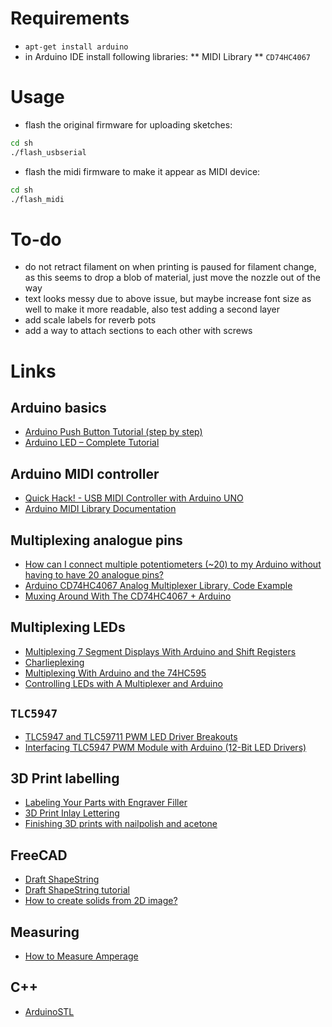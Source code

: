 # Requirements

* `apt-get install arduino`
* in Arduino IDE install following libraries:
** MIDI Library
** `CD74HC4067`


# Usage

* flash the original firmware for uploading sketches:

```bash
cd sh
./flash_usbserial
```

* flash the midi firmware to make it appear as MIDI device:

```bash
cd sh
./flash_midi
```

# To-do

* do not retract filament on when printing is paused for filament change, as this seems to drop a blob of material, just move the nozzle out of the way
* text looks messy due to above issue, but maybe increase font size as well to make it more readable, also test adding a second layer
* add scale labels for reverb pots
* add a way to attach sections to each other with screws

# Links

## Arduino basics

* [Arduino Push Button Tutorial (step by step)](https://www.youtube.com/watch?v=J_07uwur_MI&t=32s)
* [Arduino LED – Complete Tutorial](https://roboticsbackend.com/arduino-led-complete-tutorial/)

## Arduino MIDI controller

* [Quick Hack! - USB MIDI Controller with Arduino UNO](https://www.youtube.com/watch?v=3haK5QGbi_E)
* [Arduino MIDI Library Documentation](https://fortyseveneffects.github.io/arduino_midi_library/index.html)

## Multiplexing analogue pins

* [How can I connect multiple potentiometers (~20) to my Arduino without having to have 20 analogue pins?](https://electronics.stackexchange.com/questions/659309/how-can-i-connect-multiple-potentiometers-20-to-my-arduino-without-having-to)
* [Arduino CD74HC4067 Analog Multiplexer Library, Code Example](https://deepbluembedded.com/arduino-cd74hc4067-analog-multiplexer-library-code/)
* [Muxing Around With The CD74HC4067 + Arduino](https://adam-meyer.com/arduino/CD74HC4067)

## Multiplexing LEDs

* [Multiplexing 7 Segment Displays With Arduino and Shift Registers](https://www.instructables.com/Multiplexing-7-Segment-displays-with-Arduino-and-S/)
* [Charlieplexing](https://en.wikipedia.org/wiki/Charlieplexing)
* [Multiplexing With Arduino and the 74HC595](https://www.instructables.com/Multiplexing-with-Arduino-and-the-74HC595/)
* [Controlling LEDs with A Multiplexer and Arduino](https://makersportal.com/blog/2019/3/12/controlling-leds-with-multiplexer-and-arduino)

## `TLC5947`

* [TLC5947 and TLC59711 PWM LED Driver Breakouts](https://learn.adafruit.com/tlc5947-tlc59711-pwm-led-driver-breakout/overview)
* [Interfacing TLC5947 PWM Module with Arduino (12-Bit LED Drivers)](https://electropeak.com/learn/interfacing-tlc5947-pwm-module-with-arduino-12-bit-led-drivers/)

## 3D Print labelling

* [Labeling Your Parts with Engraver Filler](https://markforged.com/resources/blog/engraver-filler-labeling)
* [3D Print Inlay Lettering](https://www.youtube.com/watch?v=W2f5lI1R6dg)
* [Finishing 3D prints with nailpolish and acetone](https://www.youtube.com/watch?v=4iX6x2MLhH0)

## FreeCAD

* [Draft ShapeString](https://wiki.freecad.org/Draft_ShapeString)
* [Draft ShapeString tutorial](https://wiki.freecad.org/Draft_ShapeString_tutorial)
* [How to create solids from 2D image?](https://www.xsim.info/articles/FreeCAD/en-US/HowTo/Create-solids-from-2D-image.html)

## Measuring

* [How to Measure Amperage](https://www.wikihow.com/Measure-Amperage)

## C++
* [ArduinoSTL](https://github.com/mike-matera/ArduinoSTL)
